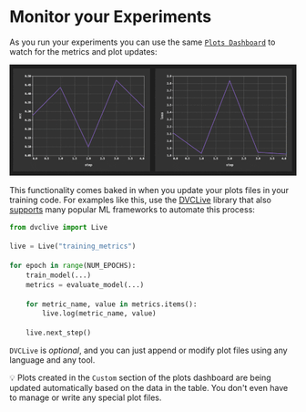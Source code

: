 # Monitor your Experiments

As you run your experiments you can use the same
[`Plots Dashboard`](command:dvc.showPlots) to watch for the metrics and plot
updates:

<p align="center">
  <img src="images/live-plots-updates.gif"
       alt="Live Metric Updates" />
</p>

This functionality comes baked in when you update your plots files in your
training code. For examples like this, use the
[DVCLive](https://dvc.org/doc/dvclive) library that also
[supports](https://dvc.org/doc/dvclive/ml-frameworks) many popular ML frameworks
to automate this process:

```python
from dvclive import Live

live = Live("training_metrics")

for epoch in range(NUM_EPOCHS):
    train_model(...)
    metrics = evaluate_model(...)

    for metric_name, value in metrics.items():
        live.log(metric_name, value)

    live.next_step()
```

`DVCLive` is _optional_, and you can just append or modify plot files using any
language and any tool.

💡 Plots created in the `Custom` section of the plots dashboard are being
updated automatically based on the data in the table. You don't even have to
manage or write any special plot files.
